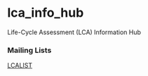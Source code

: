 # lca_info_hub
Life-Cycle Assessment (LCA) Information Hub

### Mailing Lists

[LCALIST](http://lists.pre-sustainability.com/scripts/wa-PRECBV.exe)

